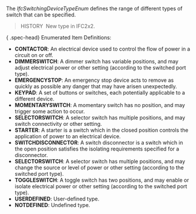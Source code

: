 ﻿The _IfcSwitchingDeviceTypeEnum_ defines the range of different types of switch that can be specified.

> HISTORY&nbsp; New type in IFC2x2.

{ .spec-head}
Enumerated Item Definitions:

* **CONTACTOR**: An electrical device used to control the flow of power in a circuit on or off.
* **DIMMERSWITCH**: A dimmer switch has variable positions, and may adjust electrical power or other setting (according to the switched port type).
* **EMERGENCYSTOP**: An emergency stop device acts to remove as quickly as possible any danger that may have arisen unexpectedly.
* **KEYPAD**: A set of buttons or switches, each potentially applicable to a different device.
* **MOMENTARYSWITCH**: A momentary switch has no position, and may trigger some action to occur.
* **SELECTORSWITCH**: A selector switch has multiple positions, and may switch connectivity or other setting.
* **STARTER**: A starter is a switch which in the closed position controls the application of power to an electrical device.
* **SWITCHDISCONNECTOR**: A switch disconnector is a switch which in the open position satisfies the isolating requirements specified for a disconnector.
* **SELECTORSWITCH**: A selector switch has multiple positions, and may change the source or level of power or other setting (according to the switched port type).
* **TOGGLESWITCH**: A toggle switch has two positions, and may enable or isolate electrical power or other setting (according to the switched port type).
* **USERDEFINED**: User-defined type.
* **NOTDEFINED**: Undefined type.
